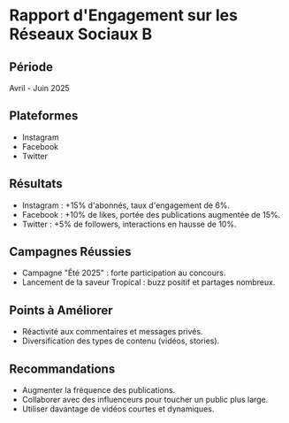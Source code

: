 # Rapport d'Engagement sur les Réseaux Sociaux B

## Période
Avril - Juin 2025

## Plateformes
- Instagram
- Facebook
- Twitter

## Résultats
- Instagram : +15% d'abonnés, taux d'engagement de 6%.
- Facebook : +10% de likes, portée des publications augmentée de 15%.
- Twitter : +5% de followers, interactions en hausse de 10%.

## Campagnes Réussies
- Campagne "Été 2025" : forte participation au concours.
- Lancement de la saveur Tropical : buzz positif et partages nombreux.

## Points à Améliorer
- Réactivité aux commentaires et messages privés.
- Diversification des types de contenu (vidéos, stories).

## Recommandations
- Augmenter la fréquence des publications.
- Collaborer avec des influenceurs pour toucher un public plus large.
- Utiliser davantage de vidéos courtes et dynamiques.
